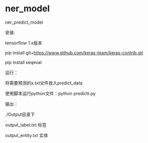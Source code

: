 # ner_model
ner_predict_model

安装:

tensorflow 1.x版本

pip install git+https://www.github.com/keras-team/keras-contrib.git

pip install seqeval

运行：

将需要预测的x.txt文件放入predict_data

使用脚本运行python文件：python predictt.py

输出：

./Output目录下

output_label.txt  标签

output_entity.txt  实体

